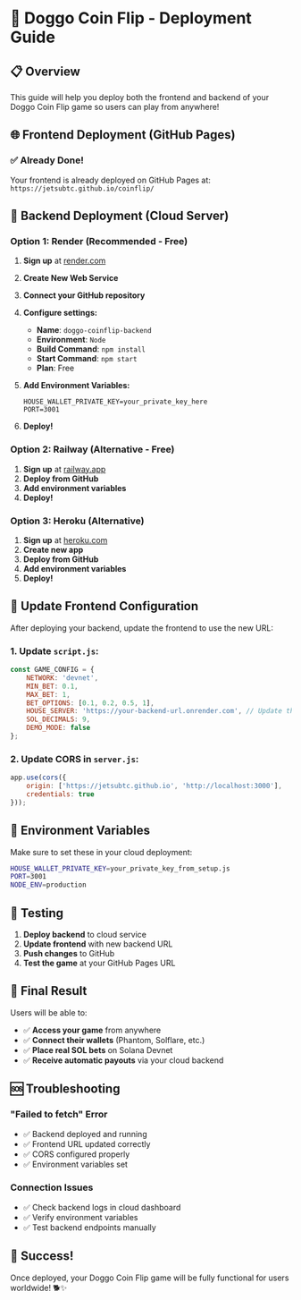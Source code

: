 # 🚀 Doggo Coin Flip - Deployment Guide

## 📋 Overview

This guide will help you deploy both the frontend and backend of your Doggo Coin Flip game so users can play from anywhere!

## 🌐 Frontend Deployment (GitHub Pages)

### ✅ Already Done!
Your frontend is already deployed on GitHub Pages at: `https://jetsubtc.github.io/coinflip/`

## 🔧 Backend Deployment (Cloud Server)

### Option 1: Render (Recommended - Free)

1. **Sign up** at [render.com](https://render.com)
2. **Create New Web Service**
3. **Connect your GitHub repository**
4. **Configure settings:**
   - **Name**: `doggo-coinflip-backend`
   - **Environment**: `Node`
   - **Build Command**: `npm install`
   - **Start Command**: `npm start`
   - **Plan**: Free

5. **Add Environment Variables:**
   ```
   HOUSE_WALLET_PRIVATE_KEY=your_private_key_here
   PORT=3001
   ```

6. **Deploy!**

### Option 2: Railway (Alternative - Free)

1. **Sign up** at [railway.app](https://railway.app)
2. **Deploy from GitHub**
3. **Add environment variables**
4. **Deploy!**

### Option 3: Heroku (Alternative)

1. **Sign up** at [heroku.com](https://heroku.com)
2. **Create new app**
3. **Deploy from GitHub**
4. **Add environment variables**
5. **Deploy!**

## 🔄 Update Frontend Configuration

After deploying your backend, update the frontend to use the new URL:

### 1. Update `script.js`:

```javascript
const GAME_CONFIG = {
    NETWORK: 'devnet',
    MIN_BET: 0.1,
    MAX_BET: 1,
    BET_OPTIONS: [0.1, 0.2, 0.5, 1],
    HOUSE_SERVER: 'https://your-backend-url.onrender.com', // Update this!
    SOL_DECIMALS: 9,
    DEMO_MODE: false
};
```

### 2. Update CORS in `server.js`:

```javascript
app.use(cors({
    origin: ['https://jetsubtc.github.io', 'http://localhost:3000'],
    credentials: true
}));
```

## 🔑 Environment Variables

Make sure to set these in your cloud deployment:

```bash
HOUSE_WALLET_PRIVATE_KEY=your_private_key_from_setup.js
PORT=3001
NODE_ENV=production
```

## 🧪 Testing

1. **Deploy backend** to cloud service
2. **Update frontend** with new backend URL
3. **Push changes** to GitHub
4. **Test the game** at your GitHub Pages URL

## 📱 Final Result

Users will be able to:
- ✅ **Access your game** from anywhere
- ✅ **Connect their wallets** (Phantom, Solflare, etc.)
- ✅ **Place real SOL bets** on Solana Devnet
- ✅ **Receive automatic payouts** via your cloud backend

## 🆘 Troubleshooting

### "Failed to fetch" Error
- ✅ Backend deployed and running
- ✅ Frontend URL updated correctly
- ✅ CORS configured properly
- ✅ Environment variables set

### Connection Issues
- ✅ Check backend logs in cloud dashboard
- ✅ Verify environment variables
- ✅ Test backend endpoints manually

## 🎉 Success!

Once deployed, your Doggo Coin Flip game will be fully functional for users worldwide! 🐕✨
